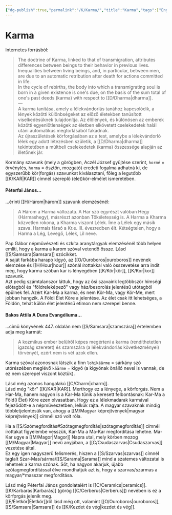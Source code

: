 ```yaml
---
{"dg-publish":true,"permalink":"/K/Karma/","title":"Karma","tags":["Englishtexttranslated"],"created":"2023-11-18T11:29","updated":"2024-10-25T22:18"}
---
```



# Karma

Internetes forrásból:  
> The doctrine of Karma, linked to that of transmigration, attributes differences between beings to their behavior in previous lives. Inequalities between living beings, and, in particular, between men, are due to an automatic retribution after death for actions committed in life.  
> In the cycle of rebirths, the body into which a transmigrating soul is born in a given existence is one's due, on the basis of the sum total of one's past deeds (karma) with respect to [[D/Dharma\|dharma]].  
> —  
> A karma tanítása, amely a lélekvándorlás tanához kapcsolódik, a lények közötti különbségeket az előző életekben tanúsított viselkedésüknek tulajdonítja. Az élőlények, és különösen az emberek közötti egyenlőtlenségek az életben elkövetett cselekedetek halál utáni automatikus megtorlásából fakadnak.  
> Az újraszületések körforgásában az a test, amelybe a lélekvándorló lélek egy adott létezésben születik, a [[D/Dharma\|dharma]] tekintetében a múltbeli cselekedetek (karma) összessége alapján az illetőnek jár.  

Kormány szavunk (mely a görögben, Aczél József gyűjtése szerint, `hormé` = örvénylés, `horma` = ösztön, mozgató) eredeti fogalma adhatná ki, de egyszerűbb kör(forgás) szavunkat kiválasztani, főleg a legutóbb [[K/KAR\|KAR]] címnél szereplő (élet)kör-elmélet ismeretében.  

#### Péterfai János...

...érinti [[H/Három\|három]] szavunk elemzésénél:
> A Három a Harma változata. A Har szó egyrészt valóban Hegy (Hármashegy), másrészt azonban Tökéletesség is. A Harma a Kharma közvetlen rokona, a Kharma viszont Lélek. Íme a Lélek egy másik szava. Harmais fáraó a Kr.e. III. évezredben élt. Kétségtelen, hogy a Harma a Lég, Levegő, Lélek, Lil neve.  

Pap Gábor népművészeti és szkíta aranytárgyak elemzésénél több helyen említi, hogy a karma a karom szóval vetendő össze. Lásd [[S/Samsara\|Samsara]] szócikket.  
A saját farkába harapó kígyó, az [[O/Ouroboros\|ouroboros]] nevének elemzése és [[H/Hour\|hour]] szónál írottakkal való összevetése arra indít meg, hogy karma szóban kar is lényegében [[K/Kör\|kör]], [[K/Kor\|kor]] szavunk.  
Azt pedig számtalanszor láttuk, hogy az ősi szavaink legtöbbször hímségi előtagból és "földreleképező" vagy ház/besorolás jelentésű utótagból épülnek fel. Azért Kar-Ma a karma, és nem Kör-Ma, vagy Kör-Me, mert jobban hangzik. A Földi Élet Köre a jelentése. Az élet csak itt lehetséges, a Földön, tehát külön élet jelentésű etimon nem szerepel benne.  

#### Bakos Attila A Duna Evangéliuma...

...című könyvének 447. oldalán nem [[S/Samsara\|szamszára]] értelemben adja meg karmát:  
> A kozmikus ember belülről képes megérteni a karma (rendíthetetlen igazság szeretet) és szamszára (a lélekvándorlás következményei) törvényét, ezért nem is vét azok ellen.  

Karma szóval azonosnak látszik a finn `lohikäärme` = sárkány szó utórészében meglévő `käärme` = kígyó (a kígyónak önálló nevei is vannak, de ez nem szerepel viszont köztük).  

Lásd még azonos hangalakú [[C/Charm\|charm]].  
Lásd még "kör" [[K/KAR\|KAR]]. Merthogy ez a lényege, a körforgás. Nem a Har-Ma, hanem nagyon is a Kar-Ma tűnik a keresett felbontásnak: Kar-Ma a Föld(i Élet) Köre ezen olvasatban. Hogy ez a lélekmadarak karmával fejeződött-e a népműveszetben, lelkük rajta. A magyar szavaknak mindig többletjelentésük van, ahogy a [[M/Magyar képrejtvények\|magyar képrejtvények]] címnél szó volt róla.  

Ha a [[S/Szómegfordítás#Szótagmegfordítás\|szótagmegfordítás]] címnél írottakat figyelembe vesszük, Kar-Ma a Ma-Kar megfordítása lehetne. Ma-Kar ugye a [[M/Magor\|Magor]] Napra utal, mely körben mozog [[M/Magyar\|Magyar]] nevű anyjában, a [[C/Csudaszarvas\|Csudaszarvas]] vezetése által.  
Ez egy igen nagyszerű felismerés, hiszen a [[S/Szarvas\|szarvas]] címnél taglalt Szar-Mas/sárma/[[S/Sarama\|Sarama]] mind a szatemes változatai is lehetnek a karma szónak. Sőt, ha nagyon akarjuk, újabb szótagmegfordítással élve mondhatjuk azt is, hogy a szarvas/szarmas a magyar/\*masszar megfordítása.  

Lásd még Péterfai János gondolataiért is [[C/Ceramics\|ceramics]]. [[K/Karbarás\|Karbarás]] (görög [[C/Cerberus\|Cerberus]]) nevében is ez a körforgás jelenik meg.  
[[E/Életkör\|Életkör]]ről lásd még ott, valamint [[O/Ouroboros\|ouroboros]], [[S/Samsara\|Samsara]] és [[K/Kezdet és vég\|kezdet és vég]].  